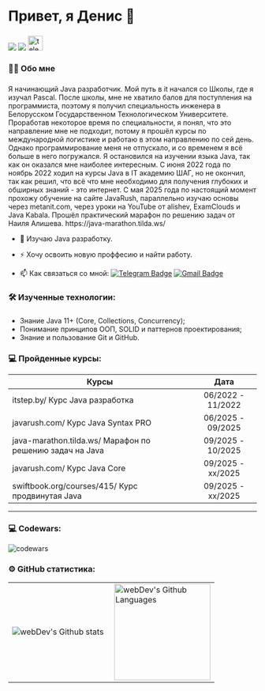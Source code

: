 # Привет, я Денис :wave:

###

<div align="left">
  <a href="https://www.linkedin.com/in/denis-krasko-51b412148"><img src="https://img.shields.io/badge/linkedin-0077B5.svg?style=for-the-badge&logo=linkedin&logoColor=white"/></a>
  <a href="mailto:denis.krasko93@gmail.com"><img src="https://img.shields.io/badge/e‑mail-D14836.svg?style=for-the-badge&logo=GMail&logoColor=white"/></a>
  <a href="https://t.me/DenisKk9" target="_blank">
    <img src="https://img.shields.io/static/v1?message=Telegram&logo=telegram&label=&color=2CA5E0&logoColor=white&labelColor=&style=for-the-badge" height="30" alt="telegram logo"  />
  </a>
  <!--
  <p align="right"> <img src="https://komarev.com/ghpvc/?username=donz99&label=Profile%20views&color=0e75b6&style=flat" alt="donz99" /> </p>
  -->
</div>


###

###

<h3 align="left">👩‍💻  Обо мне</h3>

###

<p align="left">Я начинающий Java разработчик. Мой путь в it начался со Школы, где я изучал Pascal. После школы, мне не хватило балов для поступления на программиста, поэтому я получил специальность инженера в Белорусском Государственном Технологическом Университете. Проработав некоторое время по специальности, я понял, что это направление мне не подходит, потому я прошёл курсы по международной логистике и работаю в этом направлению по сей день. Однако программирование меня не отпускало, и со временем я всё больше в него погружался. Я остановился на изучении языка Java, так как он оказался мне наиболее интересным. С июня 2022 года по ноябрь 2022 ходил на курсы Java в IT академию ШАГ, но не окончил, так как решил, что всё что мне необходимо для получения глубоких и обширных знаний - это интернет. C мая 2025 года по настоящий момент прохожу обучение на сайте JavaRush, параллельно изучаю основы через metanit.com, через уроки на YouTube от alishev, ExamClouds и Java Kabala. Прошёл практический марафон по решению задач от Наиля Алишева. https://java-marathon.tilda.ws/<br>

- :telescope: Изучаю Java разработку.

- :zap: Хочу освоить новую проффесию и найти работу.

- :mailbox: Как связаться со мной: [![Telegram Badge](https://img.shields.io/badge/-kraskodenis-blue?style=flat&logo=Telegram&logoColor=white)](https://t.me/DenisKk9) [![Gmail Badge](https://img.shields.io/badge/-Gmail-red?style=flat&logo=Gmail&logoColor=white)](mailto:idonz143@gmail.com)

###

<h3 align="left">🛠 Изученные технологии:</h3>

###

- Знание Java 11+ (Core, Collections, Concurrency);
- Понимание принципов ООП, SOLID и паттернов проектирования;
- Знание и пользование Git и GitHub.



<!-- !!!!!
Базовые знания ООП, SQL (MySQL, MariaDB), Java EE, Spring, Hibernate, Maven.
Обязательные требования:
Опыт работы от 6 месяцев (коммерческий);
- Опыт коммерческой разработки на Java от 6 лет; 
- Профессиональный опыт работы с Spring Framework;
- Навыки работы с контейнеризацией (Docker) и базами данных (SQL, NoSQL);
- Обязательный опыт работы с Apache Ignite;
- Опыт построения платформенных решений и разработки систем для обработки больших объемов данных.

У Алишева слишком короткий курс по java ee, но тоже годный. 
Я бы посоветовал у dmdev глянуть http.servlets (всего 11 часов, кажется). Да, не на всех собесах спросят, но как бэкендеру крайне полезно шарить за вэб, чтобы быть гибким и понимать, как все работает под капотом. Ну и есть начнете касаться на собесе модели osi, будет очень обидно, если не дойдете до вопросов по спрингу, к примеру, потому что интервьюрер поймет, что больше говорить не о чем
-->

###
<!--
<div align="left">
  <img src="https://cdn.jsdelivr.net/gh/devicons/devicon/icons/javascript/javascript-original.svg" height="40" alt="javascript logo"  />
  <img width="12" />
  <img src="https://cdn.jsdelivr.net/gh/devicons/devicon/icons/html5/html5-original.svg" height="40" alt="html5 logo"  />
  <img width="12" />
  <img src="https://cdn.jsdelivr.net/gh/devicons/devicon/icons/css3/css3-original.svg" height="40" alt="css3 logo"  />
  <img width="12" />
  <img src="https://cdn.jsdelivr.net/gh/devicons/devicon/icons/react/react-original.svg" height="40" alt="react logo"  />
  <img width="12" />
  <img src="https://skillicons.dev/icons?i=vite" height="40" alt="vite logo"  />
  <img width="12" />
  <img src="https://cdn.simpleicons.org/webpack/8DD6F9" height="40" alt="webpack logo"  />
  <img width="12" />
  <img src="https://skillicons.dev/icons?i=wordpress" height="40" alt="wordpress logo"  />
  <img width="12" />
  <img src="https://cdn.simpleicons.org/gnubash/4EAA25" height="40" alt="bash logo"  />
  <img width="12" />
  <img src="https://skillicons.dev/icons?i=py" height="40" alt="python logo"  />
  <img width="12" />
  <img src="https://skillicons.dev/icons?i=postgres" height="40" alt="postgresql logo"  />
</div>

### -->




<!--


# Hi, I'm Denis :wave:

###

<div align="left">
  <a href="https://www.linkedin.com/in/denis-krasko-51b412148"><img src="https://img.shields.io/badge/linkedin-0077B5.svg?style=for-the-badge&logo=linkedin&logoColor=white"/></a>
  <a href="mailto:denis.krasko93@gmail.com"><img src="https://img.shields.io/badge/e‑mail-D14836.svg?style=for-the-badge&logo=GMail&logoColor=white"/></a>
  <a href="https://t.me/DenisKk9" target="_blank">
    <img src="https://img.shields.io/static/v1?message=Telegram&logo=telegram&label=&color=2CA5E0&logoColor=white&labelColor=&style=for-the-badge" height="30" alt="telegram logo"  />
  </a>
  <!--
  <p align="right"> <img src="https://komarev.com/ghpvc/?username=donz99&label=Profile%20views&color=0e75b6&style=flat" alt="donz99" /> </p>
  -->
  <!--
</div>


###

<h3 align="left">Currently learning Java.  
  </h3>

###



###

<h3 align="left">You can ask me anything (within reason). I am looking forward to absorb knowledge, gain experience, collaborate and build amazing products for the world!</h3>
-->
<!--
<h3 align="left">Languages and Tools:</h3>
<p align="left"> <a href="https://www.docker.com/" target="_blank" rel="noreferrer"> <img src="https://raw.githubusercontent.com/devicons/devicon/master/icons/docker/docker-original-wordmark.svg" alt="docker" width="40" height="40"/> </a> <a href="https://git-scm.com/" target="_blank" rel="noreferrer"> <img src="https://www.vectorlogo.zone/logos/git-scm/git-scm-icon.svg" alt="git" width="40" height="40"/> </a> <a href="https://www.java.com" target="_blank" rel="noreferrer"> <img src="https://raw.githubusercontent.com/devicons/devicon/master/icons/java/java-original.svg" alt="java" width="40" height="40"/> </a> <a href="https://kafka.apache.org/" target="_blank" rel="noreferrer"> <img src="https://www.vectorlogo.zone/logos/apache_kafka/apache_kafka-icon.svg" alt="kafka" width="40" height="40"/> </a> <a href="https://www.microsoft.com/en-us/sql-server" target="_blank" rel="noreferrer"> <img src="https://www.svgrepo.com/show/303229/microsoft-sql-server-logo.svg" alt="mssql" width="40" height="40"/> </a> <a href="https://www.mysql.com/" target="_blank" rel="noreferrer"> <img src="https://raw.githubusercontent.com/devicons/devicon/master/icons/mysql/mysql-original-wordmark.svg" alt="mysql" width="40" height="40"/> </a> <a href="https://www.postgresql.org" target="_blank" rel="noreferrer"> <img src="https://raw.githubusercontent.com/devicons/devicon/master/icons/postgresql/postgresql-original-wordmark.svg" alt="postgresql" width="40" height="40"/> </a> <a href="https://spring.io/" target="_blank" rel="noreferrer"> <img src="https://www.vectorlogo.zone/logos/springio/springio-icon.svg" alt="spring" width="40" height="40"/> </a> </p>


### 💻 Completed Courses:

| Courses                                                         | Date              |
| ----------------------------------------------------------------| :---------------: |
| netology.ru/Старт в программировании                            | 02/2022 - 03/2022 |
| stepik.org/Основы программирования на C. Задачи.                | 02/2022 - 03/2022 |
| netology.ru/Основы верстки сайта                                | 02/2022 - 03/2022 |
| netology.ru/Первые шаги в JavaScript: создаём сайт и приложение | 02/2022 - 03/2022 |
| stepik.org/Веб-разработка для начинающих: HTML и CSS            | 02/2022 - 03/2022 |
| practicum.yandex/Факультет Веб разработки                       | 05/2022 - xx/2023 |

---

### 💻 Codewars:

![codewars](https://www.codewars.com/users/donz99/badges/large)
-->


###

<!--
<table>
  <tr>
    <td>
      <img align="left" src="http://github-readme-streak-stats.herokuapp.com?user=donz99&theme=dark&background=000000" alt="webDev's Github stats" />
    </td>
    <td>
      <img height="195px" align="right" alt="webDev's Github Languages" src="https://github-readme-stats.vercel.app/api/top-langs/?username=donz99&layout=compact&theme=vision-friendly-dark" />
      
    
  </td>




### -->

### 💻 Пройденные курсы:

| Курсы                                                           | Дата              |
| ----------------------------------------------------------------| :---------------: |
| itstep.by/ Курс Java разработка                                 | 06/2022 - 11/2022 |
| javarush.com/ Курс Java Syntax PRO                              | 06/2025 - 09/2025 |
| java-marathon.tilda.ws/ Марафон по решению задач на Java        | 09/2025 - 10/2025 |
| javarush.com/ Курс Java Core                                    | 09/2025 - хх/2025 |
| swiftbook.org/courses/415/ Курс продвинутая Java                | 09/2025 - xx/2025 |


---

### 💻 Codewars:

![codewars](https://www.codewars.com/users/donz99/badges/large)

### ⚙️ GitHub статистика:

<table>
  <tr>
    <td>
      <img align="left" src="http://github-readme-streak-stats.herokuapp.com?user=donz99&theme=dark&background=000000" alt="webDev's Github stats" />
    </td>
    <td>
      <img height="195px" align="right" alt="webDev's Github Languages" src="https://github-readme-stats.vercel.app/api/top-langs/?username=donz99&layout=compact&theme=vision-friendly-dark" />
    </td>
  </tr>
